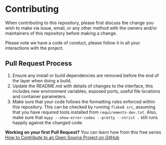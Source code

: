 # Contributing

When contributing to this repository, please first discuss the change you wish to make via issue,
email, or any other method with the owners and/or maintainers of this repository before making a change.

Please note we have a code of conduct, please follow it in all your interactions with the project.

## Pull Request Process

1. Ensure any install or build dependencies are removed before the end of the layer when doing a
   build.
2. Update the README.md with details of changes to the interface, this includes new environment
   variables, exposed ports, useful file locations and container parameters.
3. Make sure that your code follows the formatting rules enforced within this repository. This can be checked by running
`flake8 src`, assuming that you have required tools installed from `requirements-dev.txt`. Also, make sure that
`mypy --show-error-codes --pretty --strict .` still runs happily against the changed code.

**Working on your first Pull Request?** You can learn how from this free series [How to Contribute to an Open Source Project on GitHub](https://kcd.im/pull-request)
